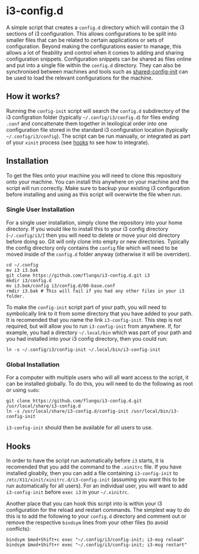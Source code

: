 # i3-config.d

A simple script that creates a `config.d` directory which will contain the i3 sections of i3 configuration. This allows configurations to be split into smaller files that can be related to certain applications or sets of configuration. Beyond making the configurations easier to manage, this allows a lot of fleability and control when it comes to adding and sharing configuration snippets. Configuration snippets can be shared as files online and put into a single file within the `config.d` directory. They can also be synchronised between machines and tools such as [shared-config-init](https://github.com/flungo/shared-config-init) can be used to load the relevant configurations for the machine.

## How it works?

Running the `config-init` script will search the `config.d` subdirectory of the i3 configration folder (typically `~/.config/i3/config.d`) for files ending `.conf` and concattenate them together in lexilogical order into one configuration file stored in the standard i3 configuration location (typically `~/.config/i3/config`). The script can be run manually, or integrated as part of your `xinit` process (see [hooks](#hooks) to see how to integrate).

## Installation

To get the files onto your machine you will need to clone this repository onto your machine. You can install this anywhere on your machine and the script will run correctly. Make sure to backup your existing i3 configuration before installing and using as this script will overwirte the file when run.

### Single User Installation

For a single user installation, simply clone the repository into your home directory. If you would like to install this to your i3 config directory (`~/.config/i3/`) then you will need to delete or move your old directory before doing so. Git will only clone into empty or new directories. Typically the config directory only contains the `config` file which will need to be moved inside of the `config.d` folder anyway (otherwise it will be overriden).

```
cd ~/.config
mv i3 i3.bak
git clone https://github.com/flungo/i3-config.d.git i3
mkdir i3/config.d
mv i3.bak/config i3/config.d/00-base.conf
rmdir i3.bak # This will fail if you had any other files in your i3 folder.
```

To make the `config-init` script part of your path, you will need to symbolically link to it from some directory that you have added to your path. It is recomended that you name the link `i3-config-init`. This step is not required, but will allow you to run `i3-config-init` from anywhere. If, for example, you had a directory `~/.local/bin` which was part of your path and you had installed into your i3 config directory, then you could run:

```
ln -s ~/.config/i3/config-init ~/.local/bin/i3-config-init
```

### Global Installation

For a computer with multiple users who will all want access to the script, it can be installed globally. To do this, you will need to do the following as root or using `sudo`:

```
git clone https://github.com/flungo/i3-config.d.git /usr/local/share/i3-config.d
ln -s /usr/local/share/i3-config.d/config-init /usr/local/bin/i3-config-init
```

`i3-config-init` should then be available for all users to use.

## Hooks

In order to have the script run automatically before `i3` starts, it is recomended that you add the command to the `.xinitrc` file. If you have installed gloablly, then you can add a file containing `i3-config-init` to `/etc/X11/xinit/xinitrc.d/i3-config-init` (assuming you want this to be run automatically for all users). For an individual user, you will want to add `i3-config-init` before `exec i3` in your `~/.xinitrc`.

Another place that you can hook this script into is within your i3 configuration for the reload and restart commands. The simplest way to do this is to add the following to your `config.d` directory and comment out or remove the respective `bindsym` lines from your other files (to avoid conflicts):

```
bindsym $mod+Shift+c exec "~/.config/i3/config-init; i3-msg reload"
bindsym $mod+Shift+r exec "~/.config/i3/config-init; i3-msg restart"
```
